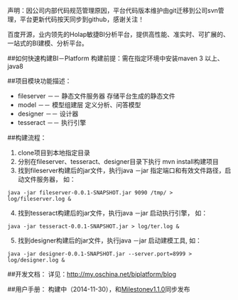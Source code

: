 声明：因公司内部代码规范管理原因，平台代码版本维护由git迁移到公司svn管理，平台更新代码按天同步到github，感谢关注！

百度开源，业内领先的Holap敏捷BI分析平台，提供高性能、准实时、可扩展的、一站式的BI建模、分析平台。

##如何快速构建BI－Platform
构建前提：需在指定环境中安装maven 3 以上、java8

##项目模块功能描述：
* fileserver －－ 静态文件服务器 存储平台生成的静态文件
* model －－ 模型组建层 定义分析、问答模型
* designer －－ 设计器 
* tesseract －－ 执行引擎

##构建流程：
1. clone项目到本地指定目录
2. 分别在fileserver、tesseract、designer目录下执行 mvn install构建项目
3. 找到fileserver构建后的jar文件，执行java －jar 指定端口和有效文件路径，启动文件服务器， 如：
 ```
 java -jar fileserver-0.0.1-SNAPSHOT.jar 9090 /tmp/ > log/fileserver.log &
 ```

4. 找到tesseract构建后的jar文件，执行java －jar 启动执行引擎， 如：
 ```
 java -jar tesseract-0.0.1-SNAPSHOT.jar > log/ter.log & 
 ```

5. 找到designer构建后的jar文件，执行java －jar 启动建模工具, 如：
 ```
 java -jar designer-0.0.1-SNAPSHOT.jar --server.port=8999 > log/designer.log &
 ```

##开发文档：
详见：http://my.oschina.net/biplatform/blog

##用户手册：
构建中（2014-11-30），和[Milestonev1.1.0](https://github.com/Baidu-ecom/bi-platform/milestones/BI_Platform%201.1.0 "v1.1.0")同步发布
